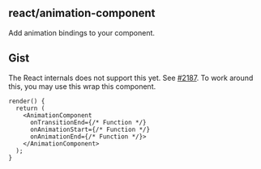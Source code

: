 ## react/animation-component
Add animation bindings to your component.

## Gist
The React internals does not support this yet. See [#2187](https://github.com/facebook/react/issues/2187). To work around this, you may use this wrap this component.
```es6
render() {
  return (
    <AnimationComponent
      onTransitionEnd={/* Function */}
      onAnimationStart={/* Function */}
      onAnimationEnd={/* Function */}>
    </AnimationComponent>
  );
}
```